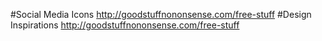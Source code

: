 #Social Media Icons
http://goodstuffnononsense.com/free-stuff
#Design Inspirations
http://goodstuffnononsense.com/free-stuff